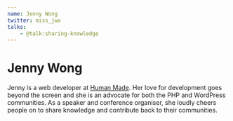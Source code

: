 ```yaml
---
name: Jenny Wong
twitter: miss_jwo
talks:
    - @talk:sharing-knowledge
---
```


# Jenny Wong

Jenny is a web developer at [Human Made](https://hmn.md/). Her love for development goes beyond the screen and she is an advocate for both the PHP and WordPress communities. As a speaker and conference organiser, she loudly cheers people on to share knowledge and contribute back to their communities.
